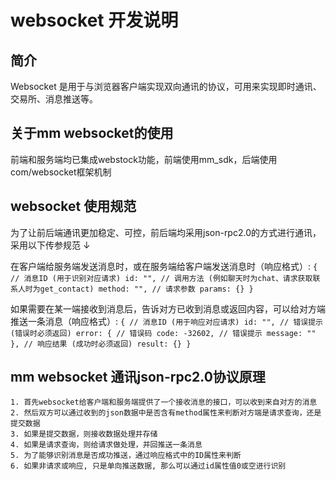 # websocket 开发说明

## 简介
Websocket 是用于与浏览器客户端实现双向通讯的协议，可用来实现即时通讯、交易所、消息推送等。

## 关于mm websocket的使用
前端和服务端均已集成webstock功能，前端使用mm_sdk，后端使用com/websocket框架机制

## websocket 使用规范
为了让前后端通讯更加稳定、可控，前后端均采用json-rpc2.0的方式进行通讯，采用以下传参规范 ↓

在客户端给服务端发送消息时，或在服务端给客户端发送消息时（响应格式）:
`
	{
		// 消息ID (用于识别对应请求)
		id: "",
		// 调用方法 (例如聊天时为chat、请求获取联系人时为get_contact)
		method: "",
		// 请求参数
		params: {}
	}
`

如果需要在某一端接收到消息后，告诉对方已收到消息或返回内容，可以给对方端推送一条消息（响应格式）:
`
	{
		// 消息ID (用于响应对应请求)
		id: "",
		// 错误提示 (错误时必须返回)
		error: {
			// 错误码
			code: -32602,
			// 错误提示
			message: ""
		},
		// 响应结果 (成功时必须返回)
		result: {}
	}
`

## mm websocket 通讯json-rpc2.0协议原理
	1. 首先websocket给客户端和服务端提供了一个接收消息的接口，可以收到来自对方的消息
	2. 然后双方可以通过收到的json数据中是否含有method属性来判断对方端是请求查询，还是提交数据
	3. 如果是提交数据，则接收数据处理并存储
	4. 如果是请求查询，则给请求做处理，并回推送一条消息
	5. 为了能够识别消息是否成功推送，通过响应格式中的ID属性来判断
	6. 如果非请求或响应, 只是单向推送数据, 那么可以通过id属性值0或空进行识别